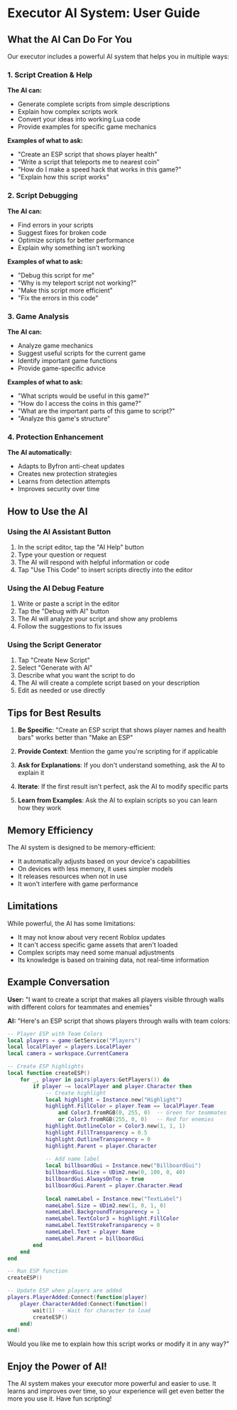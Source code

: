 # Executor AI System: User Guide

## What the AI Can Do For You

Our executor includes a powerful AI system that helps you in multiple ways:

### 1. Script Creation & Help

**The AI can:**
- Generate complete scripts from simple descriptions
- Explain how complex scripts work
- Convert your ideas into working Lua code
- Provide examples for specific game mechanics

**Examples of what to ask:**
- "Create an ESP script that shows player health"
- "Write a script that teleports me to nearest coin"
- "How do I make a speed hack that works in this game?"
- "Explain how this script works"

### 2. Script Debugging

**The AI can:**
- Find errors in your scripts
- Suggest fixes for broken code
- Optimize scripts for better performance
- Explain why something isn't working

**Examples of what to ask:**
- "Debug this script for me"
- "Why is my teleport script not working?"
- "Make this script more efficient"
- "Fix the errors in this code"

### 3. Game Analysis

**The AI can:**
- Analyze game mechanics
- Suggest useful scripts for the current game
- Identify important game functions
- Provide game-specific advice

**Examples of what to ask:**
- "What scripts would be useful in this game?"
- "How do I access the coins in this game?"
- "What are the important parts of this game to script?"
- "Analyze this game's structure"

### 4. Protection Enhancement

**The AI automatically:**
- Adapts to Byfron anti-cheat updates
- Creates new protection strategies
- Learns from detection attempts
- Improves security over time

## How to Use the AI

### Using the AI Assistant Button

1. In the script editor, tap the "AI Help" button
2. Type your question or request
3. The AI will respond with helpful information or code
4. Tap "Use This Code" to insert scripts directly into the editor

### Using the AI Debug Feature

1. Write or paste a script in the editor
2. Tap the "Debug with AI" button
3. The AI will analyze your script and show any problems
4. Follow the suggestions to fix issues

### Using the Script Generator

1. Tap "Create New Script"
2. Select "Generate with AI"
3. Describe what you want the script to do
4. The AI will create a complete script based on your description
5. Edit as needed or use directly

## Tips for Best Results

1. **Be Specific**: "Create an ESP script that shows player names and health bars" works better than "Make an ESP"

2. **Provide Context**: Mention the game you're scripting for if applicable

3. **Ask for Explanations**: If you don't understand something, ask the AI to explain it

4. **Iterate**: If the first result isn't perfect, ask the AI to modify specific parts

5. **Learn from Examples**: Ask the AI to explain scripts so you can learn how they work

## Memory Efficiency

The AI system is designed to be memory-efficient:

- It automatically adjusts based on your device's capabilities
- On devices with less memory, it uses simpler models
- It releases resources when not in use
- It won't interfere with game performance

## Limitations

While powerful, the AI has some limitations:

- It may not know about very recent Roblox updates
- It can't access specific game assets that aren't loaded
- Complex scripts may need some manual adjustments
- Its knowledge is based on training data, not real-time information

## Example Conversation

**User:** "I want to create a script that makes all players visible through walls with different colors for teammates and enemies"

**AI:** "Here's an ESP script that shows players through walls with team colors:

```lua
-- Player ESP with Team Colors
local players = game:GetService("Players")
local localPlayer = players.LocalPlayer
local camera = workspace.CurrentCamera

-- Create ESP highlights
local function createESP()
    for _, player in pairs(players:GetPlayers()) do
        if player ~= localPlayer and player.Character then
            -- Create highlight
            local highlight = Instance.new("Highlight")
            highlight.FillColor = player.Team == localPlayer.Team 
                and Color3.fromRGB(0, 255, 0)  -- Green for teammates
                or Color3.fromRGB(255, 0, 0)   -- Red for enemies
            highlight.OutlineColor = Color3.new(1, 1, 1)
            highlight.FillTransparency = 0.5
            highlight.OutlineTransparency = 0
            highlight.Parent = player.Character
            
            -- Add name label
            local billboardGui = Instance.new("BillboardGui")
            billboardGui.Size = UDim2.new(0, 100, 0, 40)
            billboardGui.AlwaysOnTop = true
            billboardGui.Parent = player.Character.Head
            
            local nameLabel = Instance.new("TextLabel")
            nameLabel.Size = UDim2.new(1, 0, 1, 0)
            nameLabel.BackgroundTransparency = 1
            nameLabel.TextColor3 = highlight.FillColor
            nameLabel.TextStrokeTransparency = 0
            nameLabel.Text = player.Name
            nameLabel.Parent = billboardGui
        end
    end
end

-- Run ESP function
createESP()

-- Update ESP when players are added
players.PlayerAdded:Connect(function(player)
    player.CharacterAdded:Connect(function()
        wait(1) -- Wait for character to load
        createESP()
    end)
end)
```

Would you like me to explain how this script works or modify it in any way?"

## Enjoy the Power of AI!

The AI system makes your executor more powerful and easier to use. It learns and improves over time, so your experience will get even better the more you use it. Have fun scripting!
